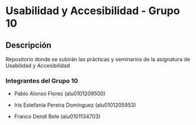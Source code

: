 # Usabilidad y Accesibilidad - Grupo 10

## Descripción

  Repositorio donde se subirán las prácticas y seminarios de la asignatura de Usabilidad y Accesibilidad

### Integrantes del Grupo 10

* Pablo Alonso Flores (alu0101209500)

* Iris Estefanía Pereira Domínguez (alu0101205953)

* Franco Dendi Bele (alu0101134703)
